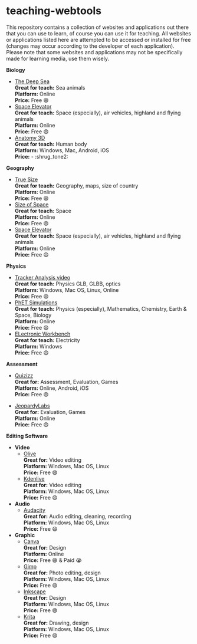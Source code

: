 # teaching-webtools

This repository contains a collection of websites and applications 
out there that you can use to learn, of course you can use it for teaching. 
All websites or applications listed here are attempted to be accessed or 
installed for free (changes may occur according to the developer of each application). 
Please note that some websites and applications may not be specifically made for 
learning media, use them wisely.

<b>Biology</b>
- [The Deep Sea](https://neal.fun/deep-sea/) \
    <b>Great for teach:</b> Sea animals \
    <b>Platform:</b> Online \
    <b>Price:</b> Free :smile:
- [Space Elevator](https://neal.fun/space-elevator/) \
    <b>Great for teach:</b> Space (especially), air vehicles, highland and flying animals \
    <b>Platform:</b> Online \
    <b>Price:</b> Free :smile:
- [Anatomy 3D](https://anatomy3datlas.com/) \
    <b>Great for teach:</b> Human body \
    <b>Platform:</b> Windows, Mac, Android, iOS \
    <b>Price:</b> - :shrug_tone2:    

<b>Geography</b>
- [True Size](https://thetruesize.com/) \
    <b>Great for teach:</b> Geography, maps, size of country \
    <b>Platform:</b> Online \
    <b>Price:</b> Free :smile:
- [Size of Space](https://neal.fun/size-of-space/) \
    <b>Great for teach:</b> Space \
    <b>Platform:</b> Online \
    <b>Price:</b> Free :smile:
- [Space Elevator](https://neal.fun/space-elevator/) \
    <b>Great for teach:</b> Space (especially), air vehicles, highland and flying animals \
    <b>Platform:</b> Online \
    <b>Price:</b> Free :smile:

<b>Physics</b>
- [Tracker Analysis video](https://opensourcephysics.github.io/tracker-website/) \
    <b>Great for teach:</b> Physics GLB, GLBB, optics \
    <b>Platform:</b> Windows, Mac OS, Linux, Online \
    <b>Price:</b> Free :smile:
- [PhET Simulations](https://phet.colorado.edu/) \
    <b>Great for teach:</b> Physics (especially), Mathematics, Chemistry, Earth & Space, Biology \
    <b>Platform:</b> Online \
    <b>Price:</b> Free :smile:
- [ELectronic Workbench](https://electronicworkbenchewb.com/) \
    <b>Great for teach:</b> Electricity \
    <b>Platform:</b> Windows \
    <b>Price:</b> Free :smile:

<b>Assessment</b>
- [Quizizz](https://quizizz.com/admin) \
    <b>Great for:</b> Assessment, Evaluation, Games \
    <b>Platform:</b> Online, Android, iOS \
    <b>Price:</b> Free :smile:

- [JeopardyLabs](https://jeopardylabs.com) \
    <b>Great for:</b> Evaluation, Games \
    <b>Platform:</b> Online \
    <b>Price:</b> Free :smile:

<b>Editing Software</b>
- <b>Video</b>
    - [Olive](https://www.olivevideoeditor.org/) \
    <b>Great for:</b> Video editing \
    <b>Platform:</b> Windows, Mac OS, Linux \
    <b>Price:</b> Free :smile:
    - [Kdenlive](https://kdenlive.org/en/) \
    <b>Great for:</b> Video editing \
    <b>Platform:</b> Windows, Mac OS, Linux \
    <b>Price:</b> Free :smile:
- <b>Audio</b> 
    - [Audacity](https://www.audacityteam.org/) \
    <b>Great for:</b> Audio editing, cleaning, recording \
    <b>Platform:</b> Windows, Mac OS, Linux \
    <b>Price:</b> Free :smile:
- <b>Graphic</b>
    - [Canva](https://www.canva.com/) \
    <b>Great for:</b> Design \
    <b>Platform:</b> Online \
    <b>Price:</b> Free  :smile: & Paid :sob:
    - [Gimp](https://www.gimp.org/) \
    <b>Great for:</b> Photo editing, design \
    <b>Platform:</b> Windows, Mac OS, Linux \
    <b>Price:</b> Free :smile:
    - [Inkscape](https://inkscape.org/) \
    <b>Great for:</b> Design \
    <b>Platform:</b> Windows, Mac OS, Linux \
    <b>Price:</b> Free :smile:
    - [Krita](https://krita.org/en/) \
    <b>Great for:</b> Drawing, design \
    <b>Platform:</b> Windows, Mac OS, Linux \
    <b>Price:</b> Free :smile:

<!--

## Getting started

To make it easy for you to get started with GitLab, here's a list of recommended next steps.

Already a pro? Just edit this README.md and make it your own. Want to make it easy? [Use the template at the bottom](#editing-this-readme)!

## Add your files

- [ ] [Create](https://docs.gitlab.com/ee/user/project/repository/web_editor.html#create-a-file) or [upload](https://docs.gitlab.com/ee/user/project/repository/web_editor.html#upload-a-file) files
- [ ] [Add files using the command line](https://docs.gitlab.com/ee/gitlab-basics/add-file.html#add-a-file-using-the-command-line) or push an existing Git repository with the following command:

```
cd existing_repo
git remote add origin https://gitlab.com/ad1w/teaching-webtools.git
git branch -M main
git push -uf origin main
```

## Integrate with your tools

- [ ] [Set up project integrations](https://gitlab.com/ad1w/teaching-webtools/-/settings/integrations)

## Collaborate with your team

- [ ] [Invite team members and collaborators](https://docs.gitlab.com/ee/user/project/members/)
- [ ] [Create a new merge request](https://docs.gitlab.com/ee/user/project/merge_requests/creating_merge_requests.html)
- [ ] [Automatically close issues from merge requests](https://docs.gitlab.com/ee/user/project/issues/managing_issues.html#closing-issues-automatically)
- [ ] [Enable merge request approvals](https://docs.gitlab.com/ee/user/project/merge_requests/approvals/)
- [ ] [Set auto-merge](https://docs.gitlab.com/ee/user/project/merge_requests/merge_when_pipeline_succeeds.html)

## Test and Deploy

Use the built-in continuous integration in GitLab.

- [ ] [Get started with GitLab CI/CD](https://docs.gitlab.com/ee/ci/quick_start/)
- [ ] [Analyze your code for known vulnerabilities with Static Application Security Testing (SAST)](https://docs.gitlab.com/ee/user/application_security/sast/)
- [ ] [Deploy to Kubernetes, Amazon EC2, or Amazon ECS using Auto Deploy](https://docs.gitlab.com/ee/topics/autodevops/requirements.html)
- [ ] [Use pull-based deployments for improved Kubernetes management](https://docs.gitlab.com/ee/user/clusters/agent/)
- [ ] [Set up protected environments](https://docs.gitlab.com/ee/ci/environments/protected_environments.html)

***

# Editing this README

When you're ready to make this README your own, just edit this file and use the handy template below (or feel free to structure it however you want - this is just a starting point!). Thanks to [makeareadme.com](https://www.makeareadme.com/) for this template.

## Suggestions for a good README

Every project is different, so consider which of these sections apply to yours. The sections used in the template are suggestions for most open source projects. Also keep in mind that while a README can be too long and detailed, too long is better than too short. If you think your README is too long, consider utilizing another form of documentation rather than cutting out information.

## Name
Choose a self-explaining name for your project.

## Description
Let people know what your project can do specifically. Provide context and add a link to any reference visitors might be unfamiliar with. A list of Features or a Background subsection can also be added here. If there are alternatives to your project, this is a good place to list differentiating factors.

## Badges
On some READMEs, you may see small images that convey metadata, such as whether or not all the tests are passing for the project. You can use Shields to add some to your README. Many services also have instructions for adding a badge.

## Visuals
Depending on what you are making, it can be a good idea to include screenshots or even a video (you'll frequently see GIFs rather than actual videos). Tools like ttygif can help, but check out Asciinema for a more sophisticated method.

## Installation
Within a particular ecosystem, there may be a common way of installing things, such as using Yarn, NuGet, or Homebrew. However, consider the possibility that whoever is reading your README is a novice and would like more guidance. Listing specific steps helps remove ambiguity and gets people to using your project as quickly as possible. If it only runs in a specific context like a particular programming language version or operating system or has dependencies that have to be installed manually, also add a Requirements subsection.

## Usage
Use examples liberally, and show the expected output if you can. It's helpful to have inline the smallest example of usage that you can demonstrate, while providing links to more sophisticated examples if they are too long to reasonably include in the README.

## Support
Tell people where they can go to for help. It can be any combination of an issue tracker, a chat room, an email address, etc.

## Roadmap
If you have ideas for releases in the future, it is a good idea to list them in the README.

## Contributing
State if you are open to contributions and what your requirements are for accepting them.

For people who want to make changes to your project, it's helpful to have some documentation on how to get started. Perhaps there is a script that they should run or some environment variables that they need to set. Make these steps explicit. These instructions could also be useful to your future self.

You can also document commands to lint the code or run tests. These steps help to ensure high code quality and reduce the likelihood that the changes inadvertently break something. Having instructions for running tests is especially helpful if it requires external setup, such as starting a Selenium server for testing in a browser.

## Authors and acknowledgment
Show your appreciation to those who have contributed to the project.

## License
For open source projects, say how it is licensed.

## Project status
If you have run out of energy or time for your project, put a note at the top of the README saying that development has slowed down or stopped completely. Someone may choose to fork your project or volunteer to step in as a maintainer or owner, allowing your project to keep going. You can also make an explicit request for maintainers.

-->